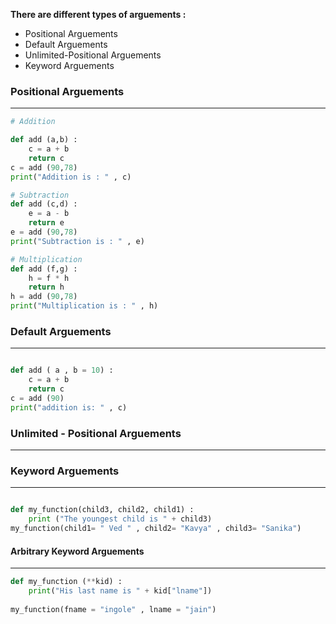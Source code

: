 **There are different types of arguements :**
- Positional Arguements 
- Default Arguements
- Unlimited-Positional Arguements
- Keyword Arguements 

### Positional Arguements 
---
```python
# Addition 

def add (a,b) :  
    c = a + b  
    return c  
c = add (90,78)  
print("Addition is : " , c)

# Subtraction
def add (c,d) :  
    e = a - b  
    return e 
e = add (90,78)  
print("Subtraction is : " , e)

# Multiplication 
def add (f,g) :  
    h = f * h  
    return h 
h = add (90,78)  
print("Multiplication is : " , h)
```

###  Default Arguements
---
```python 

def add ( a , b = 10) :  
    c = a + b  
    return c  
c = add (90)  
print("addition is: " , c)
```

### Unlimited - Positional Arguements 
---


### Keyword Arguements
---
```python

def my_function(child3, child2, child1) :  
    print ("The youngest child is " + child3)  
my_function(child1= " Ved " , child2= "Kavya" , child3= "Sanika")
```

#### Arbitrary Keyword Arguements
---
```python
def my_function (**kid) :  
    print("His last name is " + kid["lname"])  
  
my_function(fname = "ingole" , lname = "jain")
```

